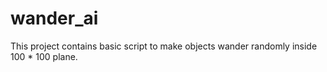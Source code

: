 # wander_ai

This project contains basic script to make objects wander randomly inside 100 * 100 plane.
